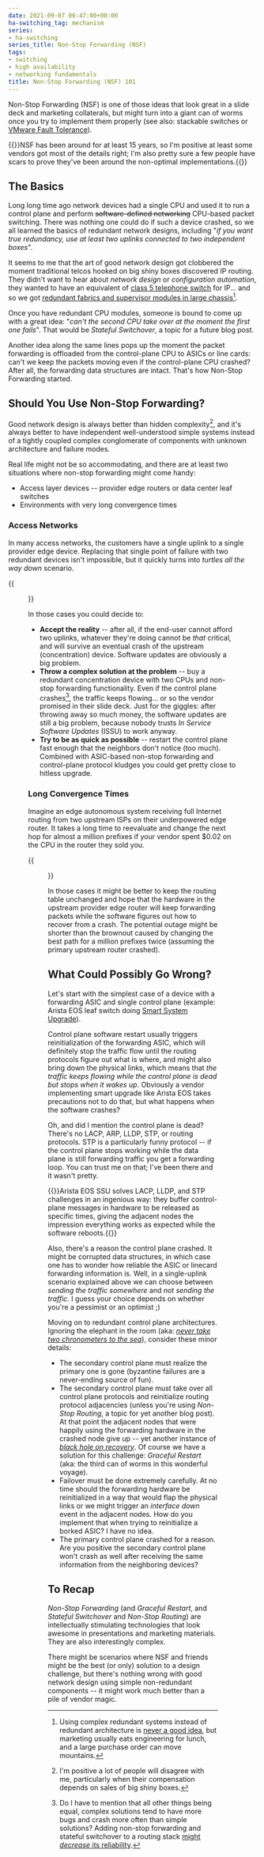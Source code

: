 ```yaml
---
date: 2021-09-07 06:47:00+00:00
ha-switching_tag: mechanism
series:
- ha-switching
series_title: Non-Stop Forwarding (NSF)
tags:
- switching
- high availability
- networking fundamentals
title: Non-Stop Forwarding (NSF) 101
---
```

Non-Stop Forwarding (NSF) is one of those ideas that look great in a slide deck and marketing collaterals, but might turn into a giant can of worms once you try to implement them properly (see also: stackable switches or [VMware Fault Tolerance](https://blog.ipspace.net/2021/01/vmware-fault-tolerance-woes.html)). 

{{<note info>}}NSF has been around for at least 15 years, so I'm positive at least some vendors got most of the details right; I'm also pretty sure a few people have scars to prove they've been around the non-optimal implementations.{{</note>}}
<!--more-->
## The Basics

Long long time ago network devices had a single CPU and used it to run a control plane and perform ~~software-defined networking~~ CPU-based packet switching. There was nothing one could do if such a device crashed, so we all learned the basics of redundant network designs, including "_if you want true redundancy, use at least two uplinks connected to two independent boxes_".

It seems to me that the art of good network design got clobbered the moment traditional telcos hooked on big shiny boxes discovered IP routing. They didn't want to hear about _network design_ or _configuration automation_, they wanted to have an equivalent of [class 5 telephone switch](https://en.wikipedia.org/wiki/Class-5_telephone_switch) for IP... and so we got [redundant fabrics and supervisor modules in large chassis](https://blog.ipspace.net/2014/04/should-we-use-redundant-supervisors.html)[^1].

Once you have redundant CPU modules, someone is bound to come up with a great idea: "*can't the second CPU take over at the moment the first one fails*". That would be *Stateful Switchover*, a topic for a future blog post.

Another idea along the same lines pops up the moment the packet forwarding is offloaded from the control-plane CPU to ASICs or line cards: can't we keep the packets moving even if the control-plane CPU crashed? After all, the forwarding data structures are intact. That's how Non-Stop Forwarding started.

[^1]: Using complex redundant systems instead of redundant architecture is [never a good idea](https://blog.ipspace.net/2017/06/leaf-and-spine-fabrics-implicit-or.html), but marketing usually eats engineering for lunch, and a large purchase order can move mountains.

## Should You Use Non-Stop Forwarding?

Good network design is always better than hidden complexity[^2], and it's always better to have independent well-understood simple systems instead of a tightly coupled complex conglomerate of components with unknown architecture and failure modes.

Real life might not be so accommodating, and there are at least two situations where non-stop forwarding might come handy:

* Access layer devices -- provider edge routers or data center leaf switches
* Environments with very long convergence times

### Access Networks

In many access networks, the customers have a single uplink to a single provider edge device. Replacing that single point of failure with two redundant devices isn't impossible, but it quickly turns into _turtles all the way down_ scenario. 

{{<figure src="/2021/09/NSF-access-router.png" caption="NSF used to provide uninterrupted connectivity in non-redundant access network">}}

In those cases you could decide to:

* **Accept the reality** -- after all, if the end-user cannot afford two uplinks, whatever they're doing cannot be *that* critical, and will survive an eventual crash of the upstream (concentration) device. Software updates are obviously a big problem.
* **Throw a complex solution at the problem** -- buy a redundant concentration device with two CPUs and non-stop forwarding functionality. Even if the control plane crashes[^4], the traffic keeps flowing... or so the vendor promised in their slide deck. Just for the giggles: after throwing away so much money, the software updates are still a big problem, because nobody trusts *In Service Software Updates* (ISSU) to work anyway.
* **Try to be as quick as possible** -- restart the control plane fast enough that the neighbors don't notice (too much). Combined with ASIC-based non-stop forwarding and control-plane protocol kludges you could get pretty close to hitless upgrade.

[^2]: I'm positive a lot of people will disagree with me, particularly when their compensation depends on sales of big shiny boxes.

[^4]: Do I have to mention that all other things being equal, complex solutions tend to have more bugs and crash more often than simple solutions? Adding non-stop forwarding and stateful switchover to a routing stack [might *decrease* its reliability](https://blog.ipspace.net/2016/11/reliability-of-clustered-solutions.html).

### Long Convergence Times

Imagine an edge autonomous system receiving full Internet routing from two upstream ISPs on their underpowered edge router. It takes a long time to reevaluate and change the next hop for almost a million prefixes if your vendor spent $0.02 on the CPU in the router they sold you. 

{{<figure src="/2021/09/NSF-BGP.png" caption="NSF used on PE-routers to work around the limitations of a CE router">}}

In those cases it might be better to keep the routing table unchanged and hope that the hardware in the upstream provider edge router will keep forwarding packets while the software figures out how to recover from a crash. The potential outage might be shorter than the brownout caused by changing the best path for a million prefixes twice (assuming the primary upstream router crashed).

## What Could Possibly Go Wrong?

Let's start with the simplest case of a device with a forwarding ASIC and single control plane (example: Arista EOS leaf switch doing [Smart System Upgrade](https://www.arista.com/en/um-eos/eos-leaf-smart-system-upgrade-leaf-ssu)). 

Control plane software restart usually triggers reinitialization of the forwarding ASIC, which will definitely stop the traffic flow until the routing protocols figure out what is where, and might also bring down the physical links, which means that *the traffic keeps flowing while the control plane is dead but stops when it wakes up*. Obviously a vendor implementing smart upgrade like Arista EOS takes precautions not to do that, but what happens when the software crashes?

Oh, and did I mention the control plane is dead? There's no LACP, ARP, LLDP, STP, or routing protocols. STP is a particularly funny protocol -- if the control plane stops working while the data plane is still forwarding traffic you get a forwarding loop. You can trust me on that; I've been there and it wasn't pretty.

{{<note info>}}Arista EOS SSU solves LACP, LLDP, and STP challenges in an ingenious way: they buffer control-plane messages in hardware to be released as specific times, giving the adjacent nodes the impression everything works as expected while the software reboots.{{</note>}}

Also, there's a reason the control plane crashed. It might be corrupted data structures, in which case one has to wonder how reliable the ASIC or linecard forwarding information is. Well, in a single-uplink scenario explained above we can choose between *sending the traffic somewhere* and *not sending the traffic*. I guess your choice depends on whether you're a pessimist or an optimist ;)

Moving on to redundant control plane architectures. Ignoring the elephant in the room (aka: *[never take two chronometers to the sea](https://blog.ipspace.net/2017/01/never-take-two-chronometers-to-sea.html)*), consider these minor details:

* The secondary control plane must realize the primary one is gone (byzantine failures are a never-ending source of fun).
* The secondary control plane must take over all control plane protocols and reinitialize routing protocol adjacencies (unless you're using *Non-Stop Routing*, a topic for yet another blog post). At that point the adjacent nodes that were happily using the forwarding hardware in the crashed node give up -- yet another instance of *[black hole on recovery](https://blog.ipspace.net/2011/11/ldp-igp-synchronization-in-mpls.html)*. Of course we have a solution for this challenge: *Graceful Restart* (aka: the third can of worms in this wonderful voyage).
* Failover must be done extremely carefully. At no time should the forwarding hardware be reinitialized in a way that would flap the physical links or we might trigger an *interface down* event in the adjacent nodes. How do you implement that when trying to reinitialize a borked ASIC? I have no idea.
* The primary control plane crashed for a reason. Are you positive the secondary control plane won't crash as well after receiving the same information from the neighboring devices?

## To Recap

*Non-Stop Forwarding* (and *Graceful Restart*, and *Stateful Switchover* and *Non-Stop Routing*) are intellectually stimulating technologies that look awesome in presentations and marketing materials. They are also interestingly complex.

There might be scenarios where NSF and friends might be the best (or only) solution to a design challenge, but there's nothing wrong with good network design using simple non-redundant components -- it might work much better than a pile of vendor magic.

